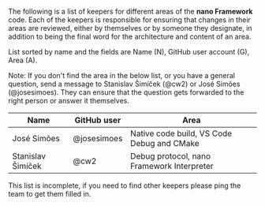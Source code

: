 The following is a list of keepers for different areas of the **nano Framework** code. 
Each of the keepers is responsible for ensuring that changes in their areas 
are reviewed, either by themselves or by someone they designate, in 
addition to being the final word for the architecture and content of an area.

List sorted by name and the fields are Name (N), GitHub user account (G), 
Area (A).

Note: If you don't find the area in the below list, or you have a general 
question, send a message to Stanislav Šimíček (@cw2) or José Simões
(@josesimoes). They can ensure that the question gets forwarded to the
right person or answer it themselves.  

| Name | GitHub user | Area |
| --- | --- | --- |
| José Simões | @josesimoes | Native code build, VS Code Debug and CMake |
| Stanislav Šimíček | @cw2 | Debug protocol, nano Framework Interpreter |

This list is incomplete, if you need to find other keepers please ping the team to get them filled in.
